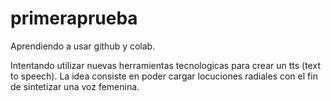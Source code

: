 # primeraprueba
Aprendiendo a usar github y colab.

Intentando utilizar nuevas herramientas tecnologicas
para crear un tts (text to speech).
La idea consiste en poder cargar locuciones radiales
con el fin de sintetizar una voz femenina.
